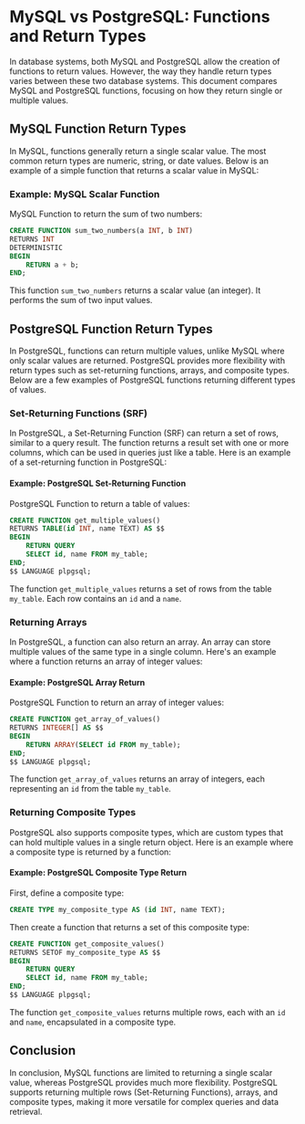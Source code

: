 # MySQL vs PostgreSQL: Functions and Return Types

In database systems, both MySQL and PostgreSQL allow the creation of functions to return values. However, the way they handle return types varies between these two database systems. This document compares MySQL and PostgreSQL functions, focusing on how they return single or multiple values.

## MySQL Function Return Types

In MySQL, functions generally return a single scalar value. The most common return types are numeric, string, or date values. Below is an example of a simple function that returns a scalar value in MySQL:

### Example: MySQL Scalar Function

MySQL Function to return the sum of two numbers:

```sql
CREATE FUNCTION sum_two_numbers(a INT, b INT)
RETURNS INT
DETERMINISTIC
BEGIN
    RETURN a + b;
END;
```

This function `sum_two_numbers` returns a scalar value (an integer). It performs the sum of two input values.

## PostgreSQL Function Return Types

In PostgreSQL, functions can return multiple values, unlike MySQL where only scalar values are returned. PostgreSQL provides more flexibility with return types such as set-returning functions, arrays, and composite types. Below are a few examples of PostgreSQL functions returning different types of values.

### Set-Returning Functions (SRF)

In PostgreSQL, a Set-Returning Function (SRF) can return a set of rows, similar to a query result. The function returns a result set with one or more columns, which can be used in queries just like a table. Here is an example of a set-returning function in PostgreSQL:

#### Example: PostgreSQL Set-Returning Function

PostgreSQL Function to return a table of values:

```sql
CREATE FUNCTION get_multiple_values()
RETURNS TABLE(id INT, name TEXT) AS $$
BEGIN
    RETURN QUERY
    SELECT id, name FROM my_table;
END;
$$ LANGUAGE plpgsql;
```

The function `get_multiple_values` returns a set of rows from the table `my_table`. Each row contains an `id` and a `name`.

### Returning Arrays

In PostgreSQL, a function can also return an array. An array can store multiple values of the same type in a single column. Here's an example where a function returns an array of integer values:

#### Example: PostgreSQL Array Return

PostgreSQL Function to return an array of integer values:

```sql
CREATE FUNCTION get_array_of_values()
RETURNS INTEGER[] AS $$
BEGIN
    RETURN ARRAY(SELECT id FROM my_table);
END;
$$ LANGUAGE plpgsql;
```

The function `get_array_of_values` returns an array of integers, each representing an `id` from the table `my_table`.

### Returning Composite Types

PostgreSQL also supports composite types, which are custom types that can hold multiple values in a single return object. Here is an example where a composite type is returned by a function:

#### Example: PostgreSQL Composite Type Return

First, define a composite type:

```sql
CREATE TYPE my_composite_type AS (id INT, name TEXT);
```

Then create a function that returns a set of this composite type:

```sql
CREATE FUNCTION get_composite_values()
RETURNS SETOF my_composite_type AS $$
BEGIN
    RETURN QUERY
    SELECT id, name FROM my_table;
END;
$$ LANGUAGE plpgsql;
```

The function `get_composite_values` returns multiple rows, each with an `id` and `name`, encapsulated in a composite type.

## Conclusion

In conclusion, MySQL functions are limited to returning a single scalar value, whereas PostgreSQL provides much more flexibility. PostgreSQL supports returning multiple rows (Set-Returning Functions), arrays, and composite types, making it more versatile for complex queries and data retrieval.
